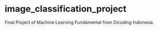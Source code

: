 # image_classification_project
Final Project of Machine Learning Fundamental from Dicoding Indonesia.
